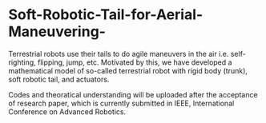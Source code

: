 # Soft-Robotic-Tail-for-Aerial-Maneuvering-
Terrestrial robots use their tails to do agile maneuvers in the air i.e. self-righting, flipping, jump, etc. Motivated by this, we have developed a mathematical model of so-called terrestrial robot with rigid body (trunk), soft robotic tail, and actuators.

Codes and theoratical understanding will be uploaded after the acceptance of research paper, which is currently submitted in IEEE, International Conference on Advanced Robotics.
